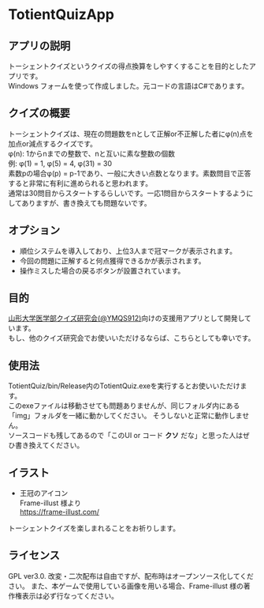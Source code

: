 # TotientQuizApp  
  
## アプリの説明  
トーシェントクイズというクイズの得点換算をしやすくすることを目的としたアプリです。  
Windows フォームを使って作成しました。元コードの言語はC#であります。  
  
## クイズの概要  
トーシェントクイズは、現在の問題数をnとして正解or不正解した者にφ(n)点を加点or減点するクイズです。  
φ(n): 1からnまでの整数で、nと互いに素な整数の個数  
例: φ(1) = 1, φ(5) = 4, φ(31) = 30  
素数pの場合φ(p) = p-1であり、一般に大きい点数となります。素数問目で正答すると非常に有利に進められると思われます。  
通常は30問目からスタートするらしいです。一応1問目からスタートするようにしてありますが、書き換えても問題ないです。  
  
## オプション  
- 順位システムを導入しており、上位3人まで冠マークが表示されます。  
- 今回の問題に正解すると何点獲得できるかが表示されます。  
- 操作ミスした場合の戻るボタンが設置されています。
  
## 目的  
[山形大学医学部クイズ研究会(@YMQS912)](https://twitter.com/YMQS912)向けの支援用アプリとして開発しています。  
もし、他のクイズ研究会でお使いいただけるならば、こちらとしても幸いです。  

## 使用法  
TotientQuiz/bin/Release内のTotientQuiz.exeを実行するとお使いいただけます。  
このexeファイルは移動させても問題ありませんが、同じフォルダ内にある「img」フォルダを一緒に動かしてください。
そうしないと正常に動作しません。  
ソースコードも残してあるので「このUI or コード **クソ** だな」と思った人はぜひ書き換えてください。  
  
## イラスト
- 王冠のアイコン  
Frame-illust 様より  
https://frame-illust.com/  
  
トーシェントクイズを楽しまれることをお祈りします。  

## ライセンス
GPL ver3.0. 改変・二次配布は自由ですが、配布時はオープンソース化してください。
また、本ゲームで使用している画像を用いる場合、Frame-illust 様の著作権表示は必ず行なってください。
